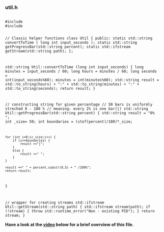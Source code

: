 ### util.h

<code>
#include <string>
#include <fstream>

// Classic helper functions
class Util {
    public:
        static std::string convertToTime ( long int input_seconds );
        static std::string getProgressBar(std::string percent);
        static std::ifstream getStream(std::string path);
};

std::string Util::convertToTime (long int input_seconds)
{
    long minutes = input_seconds / 60;
    long hours = minutes / 60;
    long seconds = int(input_seconds%60);
    minutes = int(minutes%60);
    std::string result = std::to_string(hours) + ":" + std::to_string(minutes) + ":" + std::to_string(seconds);
    return result;
}

// constructing string for given percentage
// 50 bars is uniformly streched 0 - 100 %
// meaning: every 2% is one bar(|)
std::string Util::getProgressBar(std::string percent)
{
    std::string result = "0% ";
    int _size= 50;
    int  boundaries = (stof(percent)/100)*_size;

    for (int i=0;i<_size;i++) {
        if (i<=boundaries) {
            result +="|";
        }
        else {
            result +=" ";
        }
    }

    result +=" " + percent.substr(0,5) + " /100%";
    return result;
}

// wrapper for creating streams
std::ifstream Util::getStream(std::string path)
{
    std::ifstream stream(path);
    if  (!stream) {
        throw std::runtime_error("Non - existing PID");
    }
    return stream;
}
</code>

<strong>Have a look at the [video](https://www.bootcampai.org/courses/c-developer-nanodegree-program/lesson/08-2-util-h/) below for a brief overview of this file.</strong>
